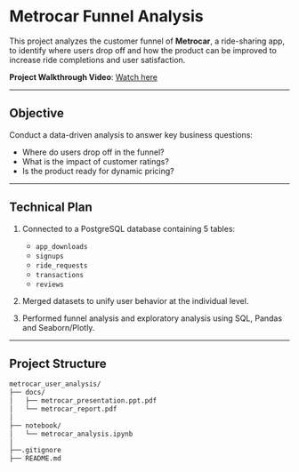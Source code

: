 # Metrocar Funnel Analysis

This project analyzes the customer funnel of **Metrocar**, a ride-sharing app, 
to identify where users drop off and how the product can be improved to increase 
ride completions and user satisfaction.

**Project Walkthrough Video**: [Watch here](https://youtu.be/aLqlIuNNjD4)

---

## Objective

Conduct a data-driven analysis to answer key business questions:

* Where do users drop off in the funnel?
* What is the impact of customer ratings?
* Is the product ready for dynamic pricing?

---

## Technical Plan

1. Connected to a PostgreSQL database containing 5 tables:

   * `app_downloads`
   * `signups`
   * `ride_requests`
   * `transactions`
   * `reviews`

2. Merged datasets to unify user behavior at the individual level.

3. Performed funnel analysis and exploratory analysis using SQL, Pandas and Seaborn/Plotly.

---

## Project Structure

``` bash
metrocar_user_analysis/
├── docs/
│   ├── metrocar_presentation.ppt.pdf
│   └── metrocar_report.pdf         
│
├── notebook/
│   └── metrocar_analysis.ipynb 
│
├──.gitignore
├── README.md                       
                
```

